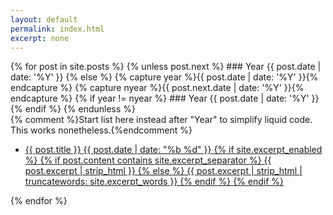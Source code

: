 ```yaml
---
layout: default
permalink: index.html
excerpt: none
---
```


<div class="index" markdown="1">
{% for post in site.posts %}
	{% unless post.next %}
### Year {{ post.date | date: '%Y' }}
	{% else %}
		{% capture year %}{{ post.date | date: '%Y' }}{% endcapture %}
		{% capture nyear %}{{ post.next.date | date: '%Y' }}{% endcapture %}
		{% if year != nyear %}
### Year {{ post.date | date: '%Y' }}
		{% endif %}
	{% endunless %}
<div markdown="0">
{% comment %}Start list here instead after "Year" to simplify liquid code. This works nonetheless.{%endcomment %}
<ul class="post-list">
<li>
<a href="{{ post.url | prepend: site.baseurl }}.html">
<span class="post-list-metadata">
<span class="post-list-title">{{ post.title }}</span>           
<span class="post-list-date">{{ post.date | date: "%b %d" }}</span>
<span class="post-list-div"></span>
            {% if site.excerpt_enabled %}
<span class="post-list-excerpt">
                {% if post.content contains site.excerpt_separator %}
                    {{ post.excerpt | strip_html }}
                {% else %}
                    {{ post.excerpt | strip_html | truncatewords: site.excerpt_words }}
                {% endif %}
</span>
            {% endif %}
</span>
</a>
</li>
</ul>
</div>
{% endfor %}
</div>
